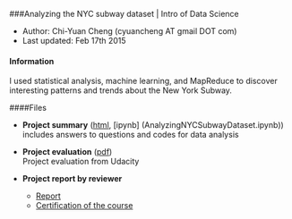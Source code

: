 ###Analyzing the NYC subway dataset | Intro of Data Science
- Author:  Chi-Yuan Cheng (cyuancheng AT gmail DOT com) 
- Last updated: Feb 17th 2015

#### Information

I used statistical analysis, machine learning, and MapReduce to discover interesting patterns and trends about the New York Subway.

####Files

- **Project summary** ([html](AnalyzingNYCSubwayDataset.html), [ipynb]
(AnalyzingNYCSubwayDataset.ipynb))    
 includes answers to questions and codes for data analysis
- **Project evaluation** ([pdf](ProjectReport.pdf))    
 Project evaluation from Udacity
 
- **Project report by reviewer**
	+ [Report](ProjectReport.pdf)
	+ [Certification of the course](certificate.pdf)

